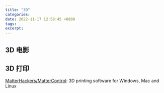 ```yaml
---
title: "3D"
categories: 
date: 2022-11-17 12:58:45 +0800
tags: 
excerpt: 
---
```








## 3D 电影



## 3D 打印

[MatterHackers/MatterControl](https://github.com/MatterHackers/MatterControl): 3D printing software for Windows, Mac and Linux







